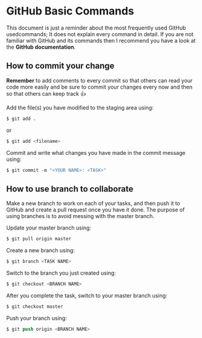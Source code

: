 # GitHub Basic Commands

This document is just a reminder about the most frequently used GitHub usedcommands; It does not explain every command in detail. If you are not familiar with GitHub and its commands then I recommend you have a look at the __GitHub documentation__.

## How to commit your change
__Remember__ to add comments to every commit so that others can read your code more easily and be sure to commit your changes every now and then so that others can keep track :+1:

Add the file(s) you have modified to the staging area using:
```s
$ git add . 
```
or
```s
$ git add <filename>
```
Commit and write what changes you have made in the commit message using:
```s
$ git commit -m "<YOUR NAME>: <TASK>" 
```

## How to use branch to collaborate
Make a new branch to work on each of your tasks, and then push it to GitHub and create a pull request once you have it done. The purpose of using branches is to avoid messing with the master branch.

Update your master branch using:
```s
$ git pull origin master
```

Create a new branch using:
```s
$ git branch <TASK NAME> 
```

Switch to the branch you just created using:
```s
$ git checkout <BRANCH NAME> 
```

After you complete the task, switch to your master branch using:
```s
$ git checkout master
```

Push your branch using:
```s
$ git push origin <BRANCH NAME>
```
